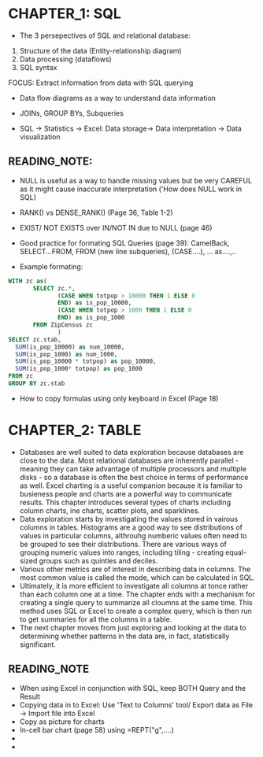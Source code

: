 # CHAPTER_1: SQL

- The 3 persepectives of SQL and relational database: 
1. Structure of the data (Entity-relationship diagram)
2. Data processing (dataflows)
3. SQL syntax

FOCUS: Extract information from data with SQL querying

- Data flow diagrams as a way to understand data information

- JOINs, GROUP BYs, Subqueries

- SQL -> Statistics -> Excel: Data storage-> Data interpretation -> Data visualization


## READING_NOTE:

- NULL is useful as a way to handle missing values but be very CAREFUL as it might cause inaccurate interpretation ('How does NULL work in SQL)

- RANK() vs DENSE_RANK() (Page 36, Table 1-2)

- EXIST/ NOT EXISTS over IN/NOT IN due to NULL (page 46)

- Good practice for formating SQL Queries (page 39): CamelBack, SELECT...FROM, FROM (new line subqueries), (CASE....), ... as....,..

- Example formating:

```SQL
WITH zc as(
       SELECT zc.*,
              (CASE WHEN totpop > 10000 THEN 1 ELSE 0
              END) as is_pop_10000,
              (CASE WHEN totpop > 1000 THEN 1 ELSE 0
              END) as is_pop_1000
       FROM ZipCensus zc
              )
SELECT zc.stab,
  SUM(is_pop_10000) as num_10000,
  SUM(is_pop_1000) as num_1000,
  SUM(is_pop_10000 * totpop) as pop_10000,
  SUM(is_pop_1000* totpop) as pop_1000
FROM zc
GROUP BY zc.stab
```

- How to copy formulas using only keyboard in Excel (Page 18)

# CHAPTER_2: TABLE
- Databases are well suited to data exploration because databases are close to the data. Most relational databases are inherently parallel - meaning they can take advantage of multiple processors and multiple disks - so a database is often the best choice in terms of performance as well. Excel charting is a useful companion because it is familiar to busieness people and charts are a powerful way to communicate results. This chapter introduces several types of charts including column charts, ine charts, scatter plots, and sparklines.
- Data exploration starts by investigating the values stored in vairous columns in tables. Histograms are a good way to see distributions of values in particular columns, althrouhg numberic values often need to be grouped to see their distributions. There are various ways of grouping numeric values into ranges, including tiling - creating equal-sized groups such as quintles and deciles.
- Various other metrics are of interest in describing data in columns. The most common value is called the mode, which can be calculated in SQL.
- Ultimately, it is more efficient to investigate all columns at tonce rather than each column one at  a time. The chapter ends with a mechanism for creating a single query to summarize all cloumns at the same time. This method uses SQL or Excel to create a complex query, which is then run to get summaries for all the columns in a table. 
- The next chapter moves from just exploring and looking at the data to determining whether patterns in the data are, in fact, statistically significant.

## READING_NOTE
- When using Excel in conjunction with SQL, keep BOTH Query and the Result
- Copying data in to Excel: Use 'Text to Columns' tool/ Export data as File -> Import file into Excel
- Copy as picture for charts
- In-cell bar chart (page 58) using =REPT("g",....)
- 
- 

